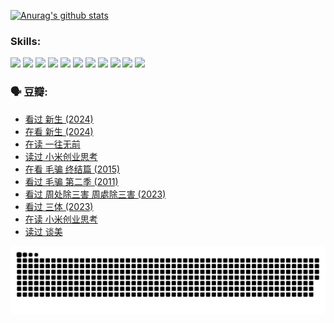 
[![Anurag's github stats](https://github-readme-stats.vercel.app/api?username=w940853815)](https://github.com/anuraghazra/github-readme-stats)

### Skills:

<code><img height="32" src="https://cdn.jsdelivr.net/npm/simple-icons@v5/icons/python.svg"></code>
<code><img height="32" src="https://cdn.jsdelivr.net/npm/simple-icons@v5/icons/javascript.svg"></code>
<code><img height="32" src="https://cdn.jsdelivr.net/npm/simple-icons@v5/icons/django.svg"></code>
<code><img height="32" src="https://cdn.jsdelivr.net/npm/simple-icons@v5/icons/flask.svg"></code>
<code><img height="32" src="https://cdn.jsdelivr.net/npm/simple-icons@v5/icons/vuetify.svg"></code>
<code><img height="32" src="https://cdn.jsdelivr.net/npm/simple-icons@v5/icons/git.svg"></code>
<code><img height="32" src="https://cdn.jsdelivr.net/npm/simple-icons@v5/icons/docker.svg"></code>
<code><img height="32" src="https://cdn.jsdelivr.net/npm/simple-icons@v5/icons/postgresql.svg"></code>
<code><img height="32" src="https://cdn.jsdelivr.net/npm/simple-icons@v5/icons/elasticsearch.svg"></code>
<code><img height="32" src="https://cdn.jsdelivr.net/npm/simple-icons@v5/icons/macos.svg"></code>
<code><img height="32" src="https://cdn.jsdelivr.net/npm/simple-icons@v5/icons/linux.svg"></code>

### 🗣 豆瓣:

<!-- DOUBAN-ACTIVITIES:START -->
- [看过 新生‎ (2024)](https://www.douban.com/people/136069238/status/4612373431/?_i=16027162)
- [在看 新生‎ (2024)](https://www.douban.com/people/136069238/status/4607441062/?_i=16027162)
- [在读 一往无前](https://www.douban.com/people/136069238/status/4590507310/?_i=16027162)
- [读过 小米创业思考](https://www.douban.com/people/136069238/status/4590506983/?_i=16027162)
- [在看 毛骗 终结篇‎ (2015)](https://www.douban.com/people/136069238/status/4581971924/?_i=16027162)
- [看过 毛骗 第二季‎ (2011)](https://www.douban.com/people/136069238/status/4581971810/?_i=16027162)
- [看过 周处除三害 周處除三害‎ (2023)](https://www.douban.com/people/136069238/status/4575646701/?_i=16027162)
- [看过 三体‎ (2023)](https://www.douban.com/people/136069238/status/4574263039/?_i=16027162)
- [在读 小米创业思考](https://www.douban.com/people/136069238/status/4572047905/?_i=16027162)
- [读过 谈美](https://www.douban.com/people/136069238/status/4572047629/?_i=16027162)
<!-- DOUBAN-ACTIVITIES:END -->


![Snake animation](https://raw.githubusercontent.com/w940853815/w940853815/output/github-contribution-grid-snake.svg)

<!--
**w940853815/w940853815** is a ✨ _special_ ✨ repository because its `README.md` (this file) appears on your GitHub profile.

Here are some ideas to get you started:

- 🔭 I’m currently working on ...
- 🌱 I’m currently learning ...
- 👯 I’m looking to collaborate on ...
- 🤔 I’m looking for help with ...
- 💬 Ask me about ...
- 📫 How to reach me: ...
- 😄 Pronouns: ...
- ⚡ Fun fact: ...
-->
